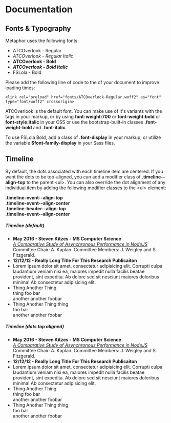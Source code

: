 # Documentation

## Fonts & Typography

Metaphor uses the following fonts:

*   ATCOverlook - Regular
*   _ATCOverlook - Regular Italic_
*   **ATCOverlook - Bold**
*   **_ATCOverlook - Bold Italic_**
*   <span class="font-display">FSLola - Bold</span>

Please add the following line of code to the of your document to improve loading times:

    <link rel="preload" href="fonts/ATCOverlook-Regular.woff2" as="font" type="font/woff2" crossorigin>


ATCOverlook is the default font. You can make use of it's variants with the  tags in your markup, or by using **font-weight:700** or **font-weight:bold** or **font-style:italic** in your CSS or use the bootstrap-built-in classes **.font-weight-bold** and **.font-italic**.

To use <span class="font-display">FSLola Bold</span>, add a class of **.font-display** in your markup, or utilize the variable **$font-family-display** in your Sass files.  

## Timeline

By default, the dots associated with each timeline item are centered. If you want the dots to be top-aligned, you can add a modifier class of <strong class="bg-info">.timeline--align-top</strong> to the parent &lt;ul&gt;. You can also override the dot alignment of any individual item by adding the following modifier classes to the &lt;ul&gt; element:

<strong class="bg-info">
.timeline-event--align-top<br> 
.timeline-event--align-center<br>
.timeline-header--align-top<br>
.timeline-event--align-center
</strong>

<div class="row"> 
<div class="col-sm-6">
<h5>Timeline (default)</h5>
<ul class="timeline">
<li class="timeline-header">
<strong>May 2016 - Steven Kitzes - MS Computer Science</strong><br>
<a href=""><em>A Comparative Study of Asynchronous Performance in NodeJS</em></a><br>
<span>Committee Chair: A. Kaplan. Committee Members: J. Weigley and S. Fitzgerald.</span>
</li>


<li class="timeline-event">
<strong>12/12/12 - Really Long Title For This Research Publicaiton</strong>
</li>

<li>
Lorem ipsum dolor sit amet, consectetur adipisicing elit. Corrupti culpa laudantium veniam nisi ea, maiores impedit nulla facilis beatae provident, sint expedita. Ab dolore sed sit nesciunt maiores doloribus minima! Ab consectetur adipisicing elit.
</li>

<li class="timeline-event">Thing Another Thing  <br>thing foo bar<br>another another foobar</li>

<li class="timeline-event timeline-event--align-top">Thing Another Thing thing <br>foo bar<br>another another foobar</li>
</ul>
</div>
<div class="col-sm-6">
<h5>Timeline (dots top aligned)</h5>
<ul class="timeline timeline--align-top">
<li class="timeline-header">
<strong>May 2016 - Steven Kitzes - MS Computer Science</strong><br>
<a href=""><em>A Comparative Study of Asynchronous Performance in NodeJS</em></a><br>
<span>Committee Chair: A. Kaplan. Committee Members: J. Weigley and S. Fitzgerald.</span>
</li>


<li class="timeline-event">
<strong>12/12/12 - Really Long Title For This Research Publicaiton</strong>
</li>

<li>
Lorem ipsum dolor sit amet, consectetur adipisicing elit. Corrupti culpa laudantium veniam nisi ea, maiores impedit nulla facilis beatae provident, sint expedita. Ab dolore sed sit nesciunt maiores doloribus minima! Ab consectetur adipisicing elit.
</li>

<li class="timeline-event">Thing Another Thing  <br>thing foo bar<br>another another foobar</li>

<li class="timeline-event timeline-event--align-center">Thing Another Thing thing <br>foo bar<br>another another foobar</li>
</ul>
</div>
</div>